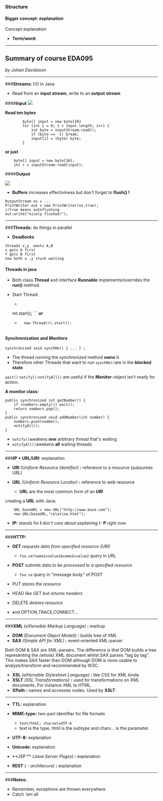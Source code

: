 
### Structure

#### **Bigger concept:** explanation
Concept explanation

* **Term/word:** 


----------

## **Summary of course EDA095** ##
 *by Johan Davidsson*

----------
###**Streams:** I/O in Java
* Read  from an **input stream**, write to an **output stream**

####**Input**
![](https://raw.githubusercontent.com/JDavidsson/eda095/master/summary/inputsreams.png)




**Read ten bytes**
```
        byte[] input = new byte[10]
        for (int i = 0; i < input.length; i++) {
    	    int byte = inputStream.read();
    	    if (byte == -1) break; 
    	    input[i] = (byte) byte;
	    }
```
**or just**
```
    byte[] input = new byte[10]; 
    int r = inputStream.read(input);
```

####**Output**

![](https://raw.githubusercontent.com/JDavidsson/eda095/master/summary/outputstreams.png)

* **Buffers** increases effectiviness but don't forget to **flush() !**


```
OutputStream os = ...
PrintWriter out = new PrintWriter(os,true);
//true means autoflushing
out.write("nicely flushed!");

```


----------
###**Threads:** do things in parallel

	

 * **Deadlocks** 
 ```
threads x,y  wants A,B
x gets A first
Y gets B first
now both x ,y stuck waiting 

 ```

#### **Threads in java**
* Both class **Thread** and interface **Runnable** implements/overrides the **run()** method.

* Start Thread:
	* ```MyThread mt = new MyThread();
	mt.start(); ```
	***or***
	* ```	Runnable r = ...
		new Thread(r).start();
	```

#### **Synchronization and Monitors**
`synchronized void synchMe() { ... } ;`

* The thread running the *synchronized* method **owns** it. 
*  Therefore other Threads that want to run `synchMe()`are in the **blocked state**

`wait()` `notify()` `notifyAll()` are useful if the **Monitor**-object isn't ready for action.

**A monitor class:**
```
public synchronized int getNumber() {
	if (numbers.empty()) wait();
	return numbers.pop();
}
public synchronized void addNumber(int number) {
	numbers.push(number);
	notifyAll();
}
```

 - `notify()`awakens **one** arbitrary thread that's waiting
 - `notifyAll()`awekens **all** waiting threads





----------
###**IP + URL/URI:** explanation

* **URI** *(Uniform Resource Identifier)* **:** reference to a resource (subsumes URL)

* **URL** *(Uniform Resource Locator)* **:** reference to web resource
	* **URL** are the most common form of an ***URI***

creating a **URL** with Java:
```
    URL baseURL = new URL("http://www.base.com");
    new URL(baseURL,"relative.html");
```

 - **IP:** stands for **I** *don't care about explaining I-* **P** *right now*

----------


###**HTTP:**
* **GET** *requests data from specified resource (URI)*
	*  `foo.se?name1=value1&name2=value2` query in URL
* **POST** *submits data to be processed to a specified resource*
  * `foo.se` query in "message body" of POST
  
* PUT *stores the resource*
* HEAD *like GET but returns headers*
* DELETE *deletes resource*
* and OPTION,TRACE,CONNECT...
	


----------


###**XML** *(eXtensible Markup Language)* **:**  markup

* **DOM** *(Document Object Modell)* **:** builds tree of XML
* **SAX** *(Simple API for XML)* **:** event-oriented XML-parser

Both DOM & SAX are XML-parsers. The difference is that DOM builds a tree representing the *(whole)* XML document whilst SAX parses "tag by tag". This makes SAX faster than DOM although DOM is more usable to analyze/transform and recommended by W3C.

* **XSL** *(eXtensible Stylesheet Language)* **:** like CSS for XML kinda
* **XSLT** *(XSL Transformations)* **:** used for transformations on XML documents. For instance XML to HTML.
* **XPath** **:** names and accesses nodes. Used by **XSLT**.


----------



* **TTL:** explanation

* **MIME-type:** two-part identifier for file formats
	* `text/html; charset=UTF-8`
	* text is the type, html is the subtype and chars... is the parameter.

* **UTF-8:** explanation
* **Unicode:** explanation
* **JSP ** *(Java Server Pages)* **:** explanation
* **REST** *( - architecure)* **:** explanation


----------

###**Notes:**

 - Remember, exceptions are thrown everywhere
 - Catch 'em all

